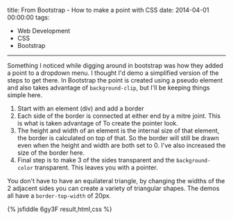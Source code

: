 title: From Bootstrap - How to make a point with CSS
date: 2014-04-01 00:00:00
tags:
- Web Development
- CSS
- Bootstrap
---

Something I noticed while digging around in bootstrap was how they added a point to a dropdown menu. I thought I'd demo a simplified version of the steps to get there. In Bootstrap the point is created using a pseudo element and also takes advantage of ```background-clip```, but I'll be keeping things simple here.

1. Start with an element (div) and add a border
2. Each side of the border is connected at either end by a mitre joint. This is what is taken advantage of To create the pointer look.
3. The height and width of an element is the internal size of that element, the border is calculated on top of that. So the border will still be drawn even when the height and width are both set to 0. I've also increased the size of the border here.
4. Final step is to make 3 of the sides transparent and the ```background-color``` transparent. This leaves you with a pointer.


You don't have to have an equilateral triangle, by changing the widths of the 2 adjacent sides you can create a variety of triangular shapes. The demos all have a ```border-top-width``` of 20px.



 {% jsfiddle 6gy3F result,html,css %}